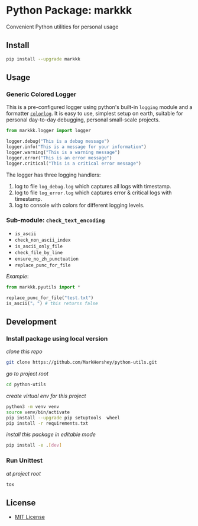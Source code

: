 # Python Package: markkk

Convenient Python utilities for personal usage


## Install

```bash
pip install --upgrade markkk
```

## Usage

### Generic Colored Logger

This is a pre-configured logger using python's built-in `logging` module and a formatter [`colorlog`](https://github.com/borntyping/python-colorlog). It is easy to use, simplest setup on earth, suitable for personal day-to-day debugging, personal small-scale projects.

```python
from markkk.logger import logger

logger.debug("This is a debug message")
logger.info("This is a message for your information")
logger.warning("This is a warning message")
logger.error("This is an error message")
logger.critical("This is a critical error message")

```

The logger has three logging handlers:
1. log to file `log_debug.log` which captures all logs with timestamp.
2. log to file `log_error.log` which captures error & critical logs with timestamp.
3. log to console with colors for different logging levels.


### Sub-module: `check_text_encoding`

- `is_ascii`
- `check_non_ascii_index`
- `is_ascii_only_file`
- `check_file_by_line`
- `ensure_no_zh_punctuation`
- `replace_punc_for_file`

*Example*:

```python
from markkk.pyutils import *

replace_punc_for_file("test.txt")
is_ascii("。") # this returns false
```



## Development

### Install package using local version
*clone this repo*
```bash
git clone https://github.com/MarkHershey/python-utils.git
```
*go to project root*
```bash
cd python-utils
```

*create virtual env for this project*
```bash
python3 -m venv venv
source venv/bin/activate
pip install --upgrade pip setuptools  wheel
pip install -r requirements.txt
```

*install this package in editable mode*
```bash
pip install -e .[dev]
```

### Run Unittest

*at project root*
```bash
tox
```

## License

- [MIT License]("LICENSE")
